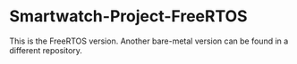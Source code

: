 # Smartwatch-Project-FreeRTOS
This is the FreeRTOS version. Another bare-metal version can be found in a different repository.
